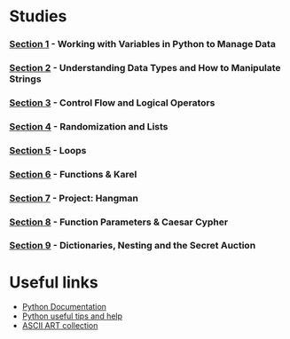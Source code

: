 # Studies
### [Section 1](/day-1) - Working with Variables in Python to Manage Data
### [Section 2](/day-2) - Understanding Data Types and How to Manipulate Strings
### [Section 3](/day-3) - Control Flow and Logical Operators
### [Section 4](/day-4) - Randomization and Lists
### [Section 5](/day-5) - Loops
### [Section 6](/day-6) - Functions & Karel
### [Section 7](/day-7) - Project: Hangman
### [Section 8](/day-8) - Function Parameters & Caesar Cypher
### [Section 9](/day-9) - Dictionaries, Nesting and the Secret Auction

# Useful links
- [Python Documentation](https://docs.python.org/3/)
- [Python useful tips and help](https://www.askpython.com/)
- [ASCII ART collection](https://ascii.co.uk/art)